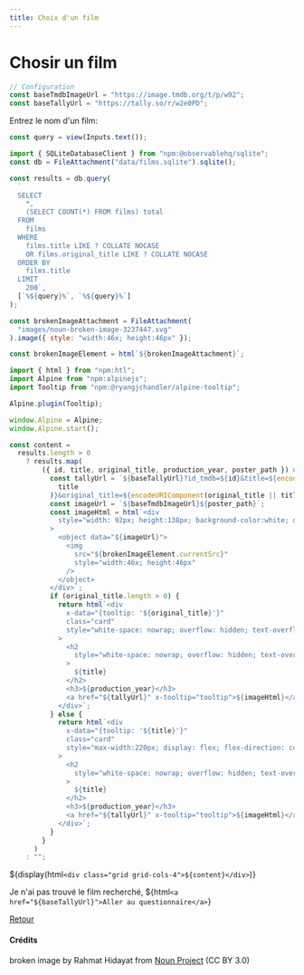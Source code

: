 ```yaml
---
title: Choix d'un film
---
```


# Chosir un film

```js
// Configuration
const baseTmdbImageUrl = "https://image.tmdb.org/t/p/w92";
const baseTallyUrl = "https://tally.so/r/w2e0PD";
```

Entrez le nom d'un film:

```js
const query = view(Inputs.text());
```

```js
import { SQLiteDatabaseClient } from "npm:@observablehq/sqlite";
const db = FileAttachment("data/films.sqlite").sqlite();
```

```js
const results = db.query(
  `
  SELECT
    *,
    (SELECT COUNT(*) FROM films) total
  FROM
    films
  WHERE
    films.title LIKE ? COLLATE NOCASE
    OR films.original_title LIKE ? COLLATE NOCASE
  ORDER BY
    films.title
  LIMIT
    200`,
  [`%${query}%`, `%${query}%`]
);
```

```js
const brokenImageAttachment = FileAttachment(
  "images/noun-broken-image-3237447.svg"
).image({ style: "width:46x; height:46px" });
```

```js
const brokenImageElement = html`${brokenImageAttachment}`;
```

```js
import { html } from "npm:htl";
import Alpine from "npm:alpinejs";
import Tooltip from "npm:@ryangjchandler/alpine-tooltip";

Alpine.plugin(Tooltip);

window.Alpine = Alpine;
window.Alpine.start();
```

```js
const content =
  results.length > 0
    ? results.map(
        ({ id, title, original_title, production_year, poster_path }) => {
          const tallyUrl = `${baseTallyUrl}?id_tmdb=${id}&title=${encodeURIComponent(
            title
          )}&original_title=${encodeURIComponent(original_title || title)}`;
          const imageUrl = `${baseTmdbImageUrl}${poster_path}`;
          const imageHtml = html`<div
            style="width: 92px; height:138px; background-color:white; display:flex; align-items:center; justify-content: center;"
          >
            <object data="${imageUrl}">
              <img
                src="${brokenImageElement.currentSrc}"
                style="width:46x; height:46px"
              />
            </object>
          </div>`;
          if (original_title.length > 0) {
            return html`<div
              x-data="{tooltip: '${original_title}'}"
              class="card"
              style="white-space: nowrap; overflow: hidden; text-overflow: ellipsis; max-width: 100%;"
            >
              <h2
                style="white-space: nowrap; overflow: hidden; text-overflow: ellipsis;"
              >
                ${title}
              </h2>
              <h3>${production_year}</h3>
              <a href="${tallyUrl}" x-tooltip="tooltip">${imageHtml}</a>
            </div>`;
          } else {
            return html`<div
              x-data="{tooltip: '${title}'}"
              class="card"
              style="max-width:220px; display: flex; flex-direction: column; align-items: center; justify-content: center;"
            >
              <h2
                style="white-space: nowrap; overflow: hidden; text-overflow: ellipsis; max-width: 100%;"
              >
                ${title}
              </h2>
              <h3>${production_year}</h3>
              <a href="${tallyUrl}" x-tooltip="tooltip">${imageHtml}</a>
            </div>`;
          }
        }
      )
    : "";
```

${display(html`<div class="grid grid-cols-4">${content}</div>`)}

Je n'ai pas trouvé le film recherché, ${html`<a href="${baseTallyUrl}">Aller au questionnaire</a>`}

<a href="./">Retour</a>

#### Crédits

broken image by Rahmat Hidayat from <a href="https://thenounproject.com/browse/icons/term/broken-image/" target="_blank" title="broken image Icons">Noun Project</a> (CC BY 3.0)
